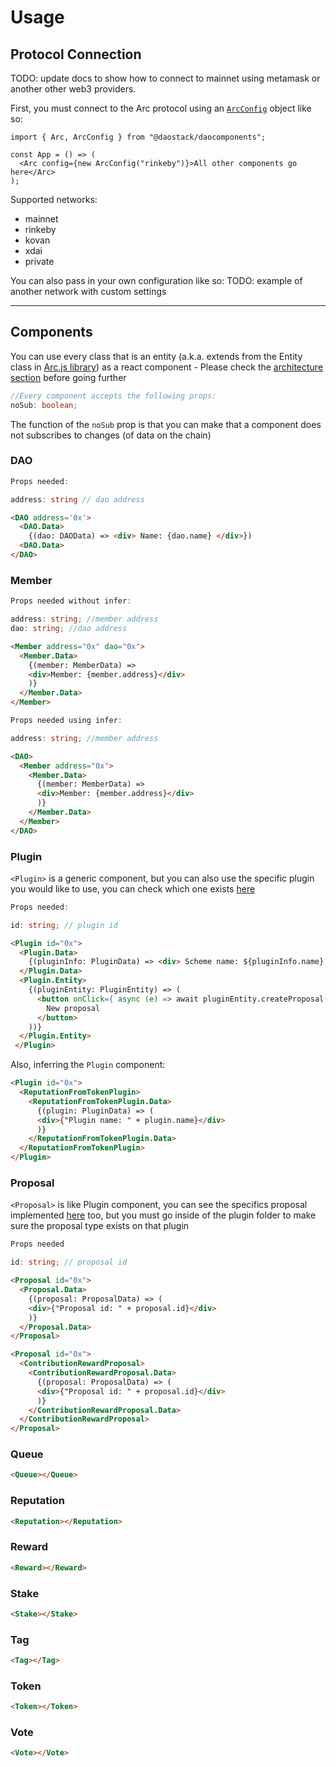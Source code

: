 # Usage

## Protocol Connection

TODO: update docs to show how to connect to mainnet using metamask or another other web3 providers.

First, you must connect to the Arc protocol using an [`ArcConfig`](../src/protocol/ArcConfig.ts) object like so:

```tsx
import { Arc, ArcConfig } from "@daostack/daocomponents";

const App = () => (
  <Arc config={new ArcConfig("rinkeby")}>All other components go here</Arc>
);
```

Supported networks:

- mainnet
- rinkeby
- kovan
- xdai
- private

You can also pass in your own configuration like so:
TODO: example of another network with custom settings

---

## Components

You can use every class that is an entity (a.k.a. extends from the Entity class in [Arc.js library](https://github.com/daostack/arc.js)) as a react component - Please check the [architecture section](./architecture) before going further

```ts
//Every component accepts the following props:
noSub: boolean;
```

The function of the `noSub` prop is that you can make that a component does not subscribes to changes (of data on the chain)

### DAO

```ts
Props needed:

address: string // dao address
```

```html
<DAO address='0x'>
  <DAO.Data>
    {(dao: DAOData) => <div> Name: {dao.name} </div>})
  <DAO.Data>
</DAO>
```

### Member

```ts
Props needed without infer:

address: string; //member address
dao: string; //dao address
```

```html
<Member address="0x" dao="0x">
  <Member.Data>
    {(member: MemberData) =>
    <div>Member: {member.address}</div>
    )}
  </Member.Data>
</Member>
```

```ts
Props needed using infer:

address: string; //member address
```

```html
<DAO>
  <Member address="0x">
    <Member.Data>
      {(member: MemberData) =>
      <div>Member: {member.address}</div>
      )}
    </Member.Data>
  </Member>
</DAO>
```

### Plugin

`<Plugin>` is a generic component, but you can also use the specific plugin you would like to use, you can check which one exists [here]('../src/componenents/plugins)

```ts
Props needed:

id: string; // plugin id
```

```html
<Plugin id="0x">
  <Plugin.Data>
    {(pluginInfo: PluginData) => <div> Scheme name: ${pluginInfo.name} </div> }
  </Plugin.Data>
  <Plugin.Entity>
    {(pluginEntity: PluginEntity) => (
      <button onClick={ async (e) => await pluginEntity.createProposal(...) }}>
        New proposal
      </button>
    ))}
  </Plugin.Entity>
 </Plugin>
```

Also, inferring the `Plugin` component:

```html
<Plugin id="0x">
  <ReputationFromTokenPlugin>
    <ReputationFromTokenPlugin.Data>
      {(plugin: PluginData) => (
      <div>{"Plugin name: " + plugin.name}</div>
      )}
    </ReputationFromTokenPlugin.Data>
  </ReputationFromTokenPlugin>
</Plugin>
```

### Proposal

`<Proposal>` is like Plugin component, you can see the specifics proposal implemented [here]('../src/componenents/plugins) too, but you must go inside of the plugin folder to make sure the proposal type exists on that plugin

```ts
Props needed

id: string; // proposal id
```

```html
<Proposal id="0x">
  <Proposal.Data>
    {(proposal: ProposalData) => (
    <div>{"Proposal id: " + proposal.id}</div>
    )}
  </Proposal.Data>
</Proposal>
```

```html
<Proposal id="0x">
  <ContributionRewardProposal>
    <ContributionRewardProposal.Data>
      {(proposal: ProposalData) => (
      <div>{"Proposal id: " + proposal.id}</div>
      )}
    </ContributionRewardProposal.Data>
  </ContributionRewardProposal>
</Proposal>
```

### Queue

```html
<Queue></Queue>
```

### Reputation

```html
<Reputation></Reputation>
```

### Reward

```html
<Reward></Reward>
```

### Stake

```html
<Stake></Stake>
```

### Tag

```html
<Tag></Tag>
```

### Token

```html
<Token></Token>
```

### Vote

```html
<Vote></Vote>
```
